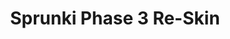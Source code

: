 ---
slug: sprunki-phase-3-re-skin-2524
title: Sprunki Phase 3 Re-Skin
description: "Sprunki Phase 3 Re-Skin is an exciting online game. Play for free directly in your browser!"
icon: /images/popular_mods/Sprunki Phase 3 Re-Skin.png
url: https://wowtbc.net/sprunkin/phase3-reskin1/index.html
previewImage: /images/popular_mods/Sprunki Phase 3 Re-Skin.png
type: popular mods

# SEO配置
seo:
  title: "Sprunki Phase 3 Re-Skin - Play Free Online Game | Fun Browser Games"
  description: "Sprunki Phase 3 Re-Skin - Play this fun online game for free in your browser. No download required!"
  ogImage: "/images/popular_mods/Sprunki Phase 3 Re-Skin.png"
  keywords: "sprunki-phase-3-re-skin-2524, online game, browser game, free game, popular mods game, play online"

videoUrls:
  - https://www.youtube.com/embed/example1
  - https://www.youtube.com/embed/example2

whyPlay:
  title: "Why Play Sprunki Phase 3 Re-Skin?"
  items:
    - "Immersive Gameplay: Sprunki Phase 3 Re-Skin offers an engaging and immersive gaming experience that will keep you entertained for hours"
    - "Challenging Levels: Test your skills with increasingly difficult challenges and obstacles"
    - "Beautiful Graphics: Enjoy stunning visuals and smooth animations that bring the game world to life"
    - "Regular Updates: New content and features are added regularly to keep the game fresh and exciting"
    - "Free to Play: Experience all the fun without spending a penny"
    - "Community Features: Connect with other players, share strategies, and compete for high scores"
    - "Cross-Platform: Play on any device with a web browser, no downloads required"

features:
  title: "Key Features of Sprunki Phase 3 Re-Skin"
  image: "/images/popular_mods/Sprunki Phase 3 Re-Skin.png"
  items:
    - "Intuitive Controls: Easy to learn controls make Sprunki Phase 3 Re-Skin accessible for players of all skill levels"
    - "Multiple Game Modes: Enjoy various gameplay options that provide different challenges and experiences"
    - "Character Customization: Personalize your gaming experience with unique characters and items"
    - "Achievement System: Complete special tasks to earn rewards and recognition"
    - "Leaderboards: Compete with players worldwide and see who can achieve the highest scores"

characteristics:
  title: "Game Characteristics"
  image: "/images/popular_mods/Sprunki Phase 3 Re-Skin.png"
  items:
    - "Genre: Popular mods game with elements of strategy and skill"
    - "Difficulty: Suitable for both casual gamers and those seeking a challenge"
    - "Play Time: Quick sessions or extended gameplay, depending on your preference"
    - "Art Style: Vibrant and engaging visuals that enhance the gaming experience"
    - "Sound Design: Immersive audio that complements the gameplay perfectly"

info: "Sprunki Phase 3 Re-Skin is an exciting online game that offers players a unique and engaging gaming experience. With its intuitive controls, stunning visuals, and challenging gameplay, Sprunki Phase 3 Re-Skin provides hours of entertainment for players of all ages and skill levels. Whether you're looking for a quick gaming session during a break or an extended play session, Sprunki Phase 3 Re-Skin delivers an immersive experience that will keep you coming back for more. The game features multiple levels of increasing difficulty, ensuring that players are constantly challenged as they progress. With regular updates adding new content and features, Sprunki Phase 3 Re-Skin remains fresh and exciting, providing endless entertainment options for its growing community of players."

howToPlayIntro: "Welcome to Sprunki Phase 3 Re-Skin! This guide will walk you through the basics and help you master the game. Whether you're a beginner or looking to improve your skills, these tips and instructions will enhance your gaming experience."

howToPlaySteps:
  - title: "Getting Started"
    description: "Begin your Sprunki Phase 3 Re-Skin adventure by familiarizing yourself with the controls. Use your keyboard or mouse to navigate through the game interface. The tutorial will guide you through the basic mechanics and help you understand the objectives."
  - title: "Understanding the Objectives"
    description: "In Sprunki Phase 3 Re-Skin, your main goal is to progress through levels by completing specific objectives. Each level presents unique challenges that require different strategies and approaches."
  - title: "Mastering the Controls"
    description: "Practice using the controls to improve your precision and reaction time. Sprunki Phase 3 Re-Skin requires quick reflexes and strategic thinking to overcome obstacles and defeat opponents."
  - title: "Utilizing Power-ups"
    description: "Collect power-ups throughout the game to enhance your abilities and overcome difficult challenges. Each power-up offers unique advantages that can be crucial for success."
  - title: "Developing Strategies"
    description: "As you progress in Sprunki Phase 3 Re-Skin, develop effective strategies for different scenarios. Analyze patterns, anticipate challenges, and adapt your approach to maximize your performance."

faq:
  title: "Frequently Asked Questions about Sprunki Phase 3 Re-Skin"
  items:
    - question: "Is Sprunki Phase 3 Re-Skin free to play?"
      answer: "Yes, Sprunki Phase 3 Re-Skin is completely free to play directly in your web browser. No downloads or purchases are required to enjoy the full game experience."
    - question: "Can I play Sprunki Phase 3 Re-Skin on mobile devices?"
      answer: "Yes, Sprunki Phase 3 Re-Skin is optimized for both desktop and mobile play. You can enjoy the game on any device with a web browser and internet connection."
    - question: "Are there any in-game purchases?"
      answer: "While Sprunki Phase 3 Re-Skin is free to play, there may be optional in-game purchases available for cosmetic items or additional features that don't affect core gameplay."
    - question: "How often is Sprunki Phase 3 Re-Skin updated?"
      answer: "The developers regularly update Sprunki Phase 3 Re-Skin with new content, features, and improvements based on player feedback and game performance."
    - question: "Can I play Sprunki Phase 3 Re-Skin offline?"
      answer: "Currently, Sprunki Phase 3 Re-Skin requires an internet connection to play as it's a browser-based online game."
    - question: "Is Sprunki Phase 3 Re-Skin suitable for children?"
      answer: "Yes, Sprunki Phase 3 Re-Skin is designed to be family-friendly and suitable for players of all ages."
    - question: "How do I report bugs or issues?"
      answer: "If you encounter any problems while playing Sprunki Phase 3 Re-Skin, you can report them through the game's support page or contact the developers directly through their website."
    - question: "Still Have Questions?"
      answer: "If you have additional questions about Sprunki Phase 3 Re-Skin that aren't covered in this FAQ, please visit our support center or contact our customer service team for assistance."
---